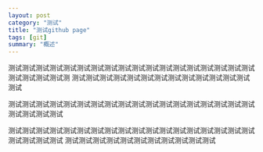 ```yaml
---
layout: post
category: "测试"
title: "测试github page"
tags: [git]
summary: "概述"
---
```


测试测试测试测试测试测试测试测试测试测试测试测试测试测试测试测试测试测试测试测试测试测试测
测试测试测试测试测试测试测试测试测试测试测试测试测试测试

测试测试测试测试测试测试测试测试测试测试测试测试测试测试测试测试测试测试测试测试测试测试

  测试测试测试测试测试测试测试测试测试测试测试测试测试测试测试测试测试测试测试测试测试测试
测试测试测试测试测试测试测试测试测试测试测试
